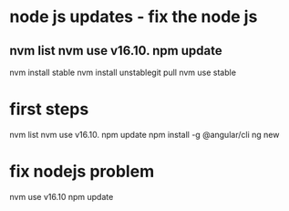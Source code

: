 # node js updates - fix the node js
nvm list
nvm use v16.10.
npm update
-------------------------
nvm install stable
nvm install unstablegit pull
nvm use stable

# first steps
nvm list
nvm use v16.10.
npm update
npm install -g @angular/cli
ng new 

# fix nodejs problem
nvm use v16.10
npm update